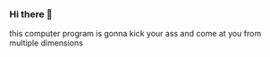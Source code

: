 ### Hi there 👋
this computer program is gonna kick your ass and come at you from multiple dimensions
<!--
**Blazingthirdeye/Blazingthirdeye** is a ✨ _special_ ✨ repository because its `README.md` (this file) appears on your GitHub profile.

Here are some ideas to get you started:

- 🔭 I’m currently working on ...
- 🌱 I’m currently learning ...how to use computers like a mad-scientist
- 👯 I’m looking to collaborate on ...
- 🤔 I’m looking for help with ...
- 💬 Ask me about ...
- 📫 How to reach me: ...
- 😄 Pronouns: ...
- ⚡ Fun fact: ...Airline pilot mountain-cilmber snowboarder kite-surfing sailing.

-->
